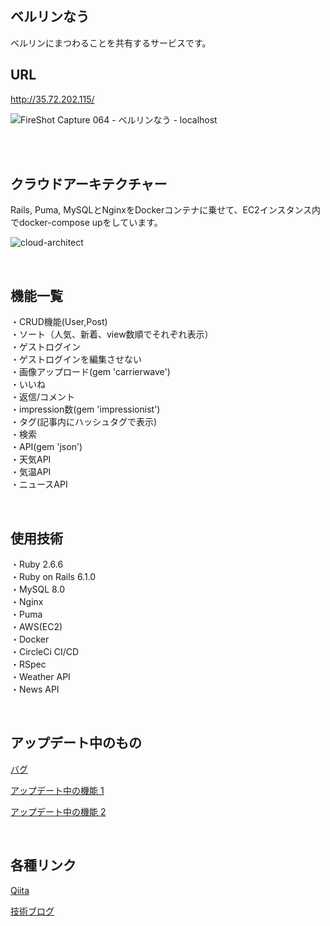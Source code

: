 ## ベルリンなう
ベルリンにまつわることを共有するサービスです。

## URL
http://35.72.202.115/


![FireShot Capture 064 - ベルリンなう - localhost](https://user-images.githubusercontent.com/57794648/110725759-74508180-825b-11eb-9a57-c31f9e757e80.png)

<br><br>

## クラウドアーキテクチャー
Rails, Puma, MySQLとNginxをDockerコンテナに乗せて、EC2インスタンス内でdocker-compose upをしています。


![cloud-architect](https://user-images.githubusercontent.com/57794648/110573294-5a9d3480-819e-11eb-8c83-e259f971a50f.png)

<br>


## 機能一覧
・CRUD機能(User,Post)<br>
・ソート（人気、新着、view数順でそれぞれ表示）<br>
・ゲストログイン<br>
・ゲストログインを編集させない<br>
・画像アップロード(gem 'carrierwave')<br>
・いいね<br>
・返信/コメント<br>
・impression数(gem 'impressionist')<br>
・タグ(記事内にハッシュタグで表示)<br>
・検索<br>
・API(gem 'json')<br>
・天気API<br>
・気温API<br>
・ニュースAPI

<br>

## 使用技術
・Ruby 2.6.6<br>
・Ruby on Rails 6.1.0<br>
・MySQL 8.0<br>
・Nginx<br>
・Puma<br>
・AWS(EC2)<br>
・Docker<br>
・CircleCi CI/CD<br>
・RSpec<br>
・Weather API<br>
・News API

<br>

## アップデート中のもの

[バグ](https://github.com/kazumawada/myapp/issues/142#issue-821933525)

[アップデート中の機能 1](https://github.com/kazumawada/myapp/issues/143#issue-822792867)

[アップデート中の機能 2](https://github.com/kazumawada/myapp/issues/146#issue-823820013)

<br>

## 各種リンク

[Qiita](https://qiita.com/kazumawada)

[技術ブログ](https://kazumawada.hateblo.jp/)



